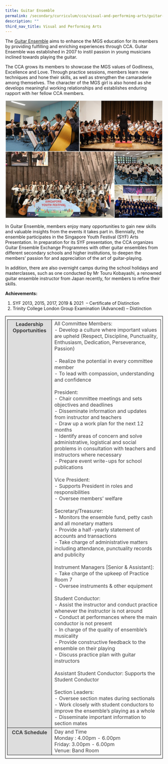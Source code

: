 ```yaml
---
title: Guitar Ensemble
permalink: /secondary/curriculum/cca/visual-and-performing-arts/guitar-ensemble/
description: ""
third_nav_title: Visual and Performing Arts
---
```

The [Guitar Ensemble](https://www.youtube.com/watch?v=Myft1jnWgXM) aims to enhance the MGS education for its members by providing fulfilling and enriching experiences through CCA. Guitar Ensemble was established in 2007 to instil passion in young musicians inclined towards playing the guitar.

The CCA grows its members to showcase the MGS values of Godliness, Excellence and Love. Through practice sessions, members learn new techniques and hone their skills, as well as strengthen the camaraderie among themselves. The character of the MGS girl is also honed as she develops meaningful working relationships and establishes enduring rapport with her fellow CCA members.

![](/images/Sec_cca/guitar-ensemble.jpg)

In Guitar Ensemble, members enjoy many opportunities to gain new skills and valuable insights from the events it takes part in. Biennially, the ensemble participates in the Singapore Youth Festival (SYF) Arts Presentation. In preparation for its SYF presentation, the CCA organizes Guitar Ensemble Exchange Programmes with other guitar ensembles from different secondary schools and higher institutions, to deepen the members’ passion for and appreciation of the art of guitar-playing.

In addition, there are also overnight camps during the school holidays and masterclasses, such as one conducted by Mr Touru Kobayashi, a renowned guitar ensemble instructor from Japan recently, for members to refine their skills.

**Achievements:**
1. SYF 2013, 2015, 2017, 2019 & 2021  – Certificate of Distinction  <br>
2. Trinity College London Group Examination (Advanced) – Distinction


<style type="text/css">
.tg {
    border-color: black;
    border-style: solid;
    border-width: 1px;
    color: #3D3D3D;
    padding: 10px 5px;
		font-size:16px
}
.tg td {
    overflow: hidden;
    word-break: normal;
}
.tg th {
    background-color: #DDD;
    border-color: black;
    border-style: solid;
    border-width: 1px;
    color: #3D3D3D;
    font-weight: bold;
}
.tg .tr-norm {
    border-color: black;
    border-style: solid;
    border-width: 1px;
    vertical-align: top;
}
.tg .tr-header {
    border-color: black;
    border-style: solid;
    border-width: 1px;
    color: #3D3D3D;
    font-weight: bold;
    vertical-align: top
}
</style>
<table class="tg">
  <thead>
    <tr>
      <th class="tr-header">Leadership Opportunities</th>
      <td class="tr-norm">All Committee Members:<br>
        - Develop a culture where important values are upheld (Respect, Discipline, Punctuality, Enthusiasm, Dedication, Perseverance, Passion)<br>
        <br>
        - Realize the potential in every committee member<br>
        - To lead with compassion, understanding and confidence<br>
        <br>
        President:<br>
        - Chair committee meetings and sets objectives and deadlines<br>
        - Disseminate information and updates from instructor and teachers<br>
        - Draw up a work plan for the next 12 months<br>
        - Identify areas of concern and solve administrative, logistical and social problems in consultation with teachers and instructors where necessary<br>
        - Prepare event write-ups for school publications<br>
        <br>
        Vice President:<br>
        - Supports President in roles and responsibilities<br>
        - Oversee members&rsquo; welfare<br>
        <br>
        Secretary/Treasurer:<br>
        - Monitors the ensemble fund, petty cash and all monetary matters<br>
        - Provide a half-yearly statement of accounts and transactions<br>
        - Take charge of administrative matters including attendance, punctuality records and publicity<br>
        <br>
        Instrument Managers [Senior &amp; Assistant]:<br>
        - Take charge of the upkeep of Practice Room 7<br>
        - Oversee instruments &amp; other equipment<br>
        <br>
        Student Conductor:<br>
        - Assist the instructor and conduct practice whenever the instructor is not around<br>
        - Conduct at performances where the main conductor is not present<br>
        - In charge of the quality of ensemble&rsquo;s musicality<br>
        - Provide constructive feedback to the ensemble on their playing<br>
        - Discuss practice plan with guitar instructors<br>
        <br>
        Assistant Student Conductor: Supports the Student Conductor<br>
        <br>
        Section Leaders:<br>
        - Oversee section mates during sectionals<br>
        - Work closely with student conductors to improve the ensemble&rsquo;s playing as a whole<br>
      - Disseminate important information to section mates</td>
    </tr>
  </thead>
  <tbody>
    <tr>
      <th class="tr-header">CCA Schedule</th>
      <td class="tr-norm">Day and Time<br>
        Monday : 4.00pm - 6.00pm<br>
        Friday: 3.00pm - 6.00pm<br>
      Venue: Band Room</td>
    </tr>
  </tbody>
</table>